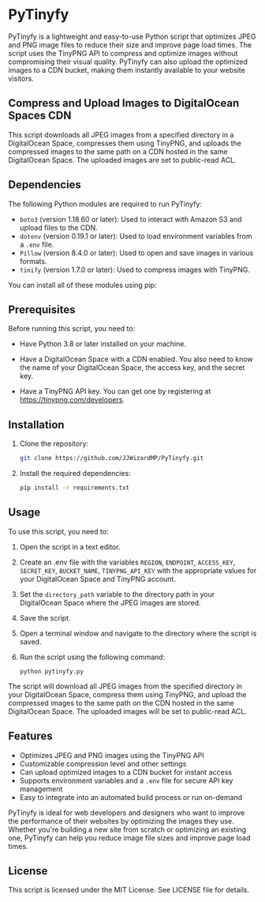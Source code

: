 # PyTinyfy

PyTinyfy is a lightweight and easy-to-use Python script that optimizes JPEG and PNG image files to reduce their size and improve page load times. The script uses the TinyPNG API to compress and optimize images without compromising their visual quality. PyTinyfy can also upload the optimized images to a CDN bucket, making them instantly available to your website visitors.

## Compress and Upload Images to DigitalOcean Spaces CDN

This script downloads all JPEG images from a specified directory in a DigitalOcean Space, compresses them using TinyPNG, and uploads the compressed images to the same path on a CDN hosted in the same DigitalOcean Space. The uploaded images are set to public-read ACL.

## Dependencies

The following Python modules are required to run PyTinyfy:

- `boto3` (version 1.18.60 or later): Used to interact with Amazon S3 and upload files to the CDN.
- `dotenv` (version 0.19.1 or later): Used to load environment variables from a `.env` file.
- `Pillow` (version 8.4.0 or later): Used to open and save images in various formats.
- `tinify` (version 1.7.0 or later): Used to compress images with TinyPNG.

You can install all of these modules using pip:

## Prerequisites

Before running this script, you need to:

- Have Python 3.8 or later installed on your machine.
- Have a DigitalOcean Space with a CDN enabled. You also need to know the name of your DigitalOcean Space, the access key, and the secret key.

- Have a TinyPNG API key. You can get one by registering at https://tinypng.com/developers.

## Installation

1. Clone the repository: 
   ```sh
   git clone https://github.com/JJWizardMP/PyTinyfy.git 
   ```
2. Install the required dependencies: 
   ```sh
   pip install -r requirements.txt
    ```

## Usage

To use this script, you need to:

1. Open the script in a text editor.
2. Create an .env file with the variables `REGION`, `ENDPOINT`, `ACCESS_KEY`, `SECRET_KEY`, `BUCKET_NAME`, `TINYPNG_API_KEY` with the appropriate values for your DigitalOcean Space and TinyPNG account.
3. Set the `directory_path` variable to the directory path in your DigitalOcean Space where the JPEG images are stored.
4. Save the script.
5. Open a terminal window and navigate to the directory where the script is saved.
6. Run the script using the following command:

    ```
    python pytinyfy.py
    ```

The script will download all JPEG images from the specified directory in your DigitalOcean Space, compress them using TinyPNG, and upload the compressed images to the same path on the CDN hosted in the same DigitalOcean Space. The uploaded images will be set to public-read ACL.

## Features

- Optimizes JPEG and PNG images using the TinyPNG API
- Customizable compression level and other settings
- Can upload optimized images to a CDN bucket for instant access
- Supports environment variables and a `.env` file for secure API key management
- Easy to integrate into an automated build process or run on-demand

PyTinyfy is ideal for web developers and designers who want to improve the performance of their websites by optimizing the images they use. Whether you're building a new site from scratch or optimizing an existing one, PyTinyfy can help you reduce image file sizes and improve page load times.

## License

This script is licensed under the MIT License. See LICENSE file for details.
